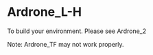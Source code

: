 # Ardrone_L-H

To build your environment.
Please see Ardrone_2

Note:
Ardrone_TF may not work properly.
